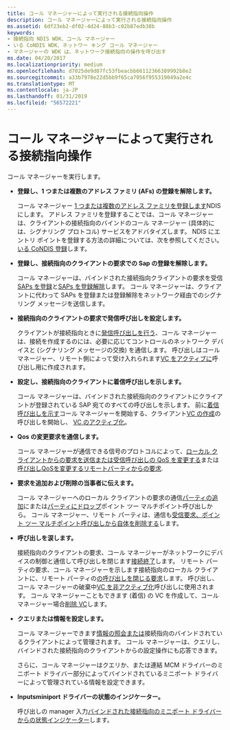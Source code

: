 ```yaml
---
title: コール マネージャーによって実行される接続指向操作
description: コール マネージャーによって実行される接続指向操作
ms.assetid: 6df23eb2-df02-4d24-88b3-c02b87edb38b
keywords:
- 接続指向 NDIS WDK、コール マネージャー
- いる CoNDIS WDK、ネットワー キング コール マネージャー
- マネージャーの WDK は、ネットワーク接続指向の操作を呼び出す
ms.date: 04/20/2017
ms.localizationpriority: medium
ms.openlocfilehash: d7025de9d07fc53fbeacbb66112366389992b8e2
ms.sourcegitcommit: a33b7978e22d5bb9f65ca7056f955319049a2e4c
ms.translationtype: MT
ms.contentlocale: ja-JP
ms.lasthandoff: 01/31/2019
ms.locfileid: "56572221"
---
```

# <a name="connection-oriented-operations-performed-by-call-managers"></a>コール マネージャーによって実行される接続指向操作





コール マネージャーを実行します。

-   **登録し、1 つまたは複数のアドレス ファミリ (AFs) の登録を解除します。**

    コール マネージャー [1 つまたは複数のアドレス ファミリを登録します](registering-and-opening-an-address-family.md)NDIS にします。 アドレス ファミリを登録することでは、コール マネージャーは、クライアントの接続指向のバインドのコール マネージャー (具体的には、シグナリング プロトコル) サービスをアドバタイズします。 NDIS にエントリ ポイントを登録する方法の詳細については、次を参照してください。[いる CoNDIS 登録](condis-registration.md)します。

-   **登録し、接続指向のクライアントの要求での Sap の登録を解除します。**

    コール マネージャーは、バインドされた接続指向クライアントの要求を受信[SAPs を登録](registering-a-sap.md)と[SAPs を登録解除](deregistering-a-sap.md)します。 コール マネージャーは、クライアントに代わって SAPs を登録または登録解除をネットワーク経由でのシグナリング メッセージを送信します。

-   **接続指向のクライアントの要求で発信呼び出しを設定します。**

    クライアントが接続指向ときに[発信呼び出しを行う](making-a-call.md)、コール マネージャーは、接続を作成するのには、必要に応じてコントロールのネットワーク デバイスと (シグナリング メッセージの交換) を通信します。 呼び出しはコール マネージャー、リモート側によって受け入れられます[VC をアクティブに](activating-a-vc.md)呼び出し用に作成されます。

-   **設定し、接続指向のクライアントに着信呼び出しを示します。**

    コール マネージャーは、バインドされた接続指向のクライアントにクライアントが登録されている SAP 宛てのすべての呼び出しを示します。 前に[着信呼び出しを示す](indicating-an-incoming-call.md)コール マネージャーを開始する、クライアント[VC の作成](creating-a-vc.md)の呼び出しを開始し、 [VC のアクティブ化](activating-a-vc.md)。

-   **Qos の変更要求を通信します。**

    コール マネージャーが通信できる信号のプロトコルによって、[ローカル クライアントからの要求を送信または受信呼び出しの QoS を変更する](client-initiated-request-to-change-call-parameters.md)または[呼び出しQoSを変更するリモートパーティからの要求](incoming-request-to-change-call-parameters.md).

-   **要求を追加および削除の当事者に伝えます。**

    コール マネージャーへのローカル クライアントの要求の通信[パーティの追加](adding-a-party-to-a-multipoint-call.md)にまたは[パーティにドロップ](dropping-a-party-from-a-multipoint-call.md)ポイント ツー マルチポイント呼び出しから。 コール マネージャー、リモート パーティは、通信も[受信要求、ポイント ツー マルチポイント呼び出しから自体を削除する](incoming-request-to-drop-a-party-from-a-multipoint-call.md)します。

-   **呼び出しを涙します。**

    接続指向のクライアントの要求、コール マネージャーがネットワークにデバイスの制御と通信して呼び出しを閉じます[接続終了](client-initiated-request-to-close-a-call.md)します。 リモート パーティの要求、コール マネージャーを示します接続指向のローカル クライアントに、リモート パーティの[の呼び出しを閉じる要求](incoming-request-to-close-a-call.md)します。 呼び出し、コール マネージャーの破棄中[VC を非アクティブ化](deactivating-a-vc.md)呼び出しに使用されます。 コール マネージャーこともできます (着信) の VC を作成して、コール マネージャー場合[削除 VC](deleting-a-vc.md)します。

-   **クエリまたは情報を設定します。**

    コール マネージャーできます[情報の照会または](querying-or-setting-information.md)接続指向のバインドされているクライアントによって管理されます。 コール マネージャーは、クエリし、バインドされた接続指向のクライアントからの設定操作にも応答できます。

    さらに、コール マネージャーはクエリか、または連結 MCM ドライバーのミニポート ドライバー部分によってバインドされているミニポート ドライバーによって管理されている情報を設定できます。

-   **Inputsminiport ドライバーの状態のインジケーター。**

    呼び出しの manager 入力[バインドされた接続指向のミニポート ドライバーからの状態インジケーター](indicating-miniport-driver-status.md)します。

 

 





